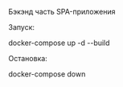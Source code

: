 Бэкэнд часть SPA-приложения

Запуск:

docker-compose up -d --build

Остановка:

docker-compose down
